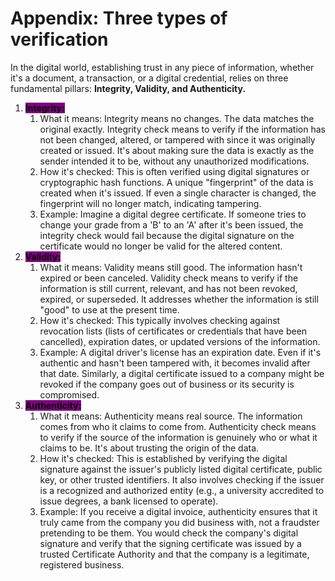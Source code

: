 # Appendix: Three types of verification

In the digital world, establishing trust in any piece of information, whether it's a document, a transaction, or a digital credential, relies on three fundamental pillars: **Integrity, Validity, and Authenticity.**

1. <mark style="background-color:purple;">**Integrity:**</mark>
   1. What it means: Integrity means no changes. The data matches the original exactly. Integrity check means to verify if the information has not been changed, altered, or tampered with since it was originally created or issued. It's about making sure the data is exactly as the sender intended it to be, without any unauthorized modifications.
   2. How it's checked: This is often verified using digital signatures or cryptographic hash functions. A unique "fingerprint" of the data is created when it's issued. If even a single character is changed, the fingerprint will no longer match, indicating tampering.
   3. Example: Imagine a digital degree certificate. If someone tries to change your grade from a 'B' to an 'A' after it's been issued, the integrity check would fail because the digital signature on the certificate would no longer be valid for the altered content.
2. <mark style="background-color:purple;">**Validity:**</mark>
   1. What it means: Validity means still good. The information hasn't expired or been canceled. Validity check means to verify if the information is still current, relevant, and has not been revoked, expired, or superseded. It addresses whether the information is still "good" to use at the present time.
   2. How it's checked: This typically involves checking against revocation lists (lists of certificates or credentials that have been cancelled), expiration dates, or updated versions of the information.
   3. Example: A digital driver's license has an expiration date. Even if it's authentic and hasn't been tampered with, it becomes invalid after that date. Similarly, a digital certificate issued to a company might be revoked if the company goes out of business or its security is compromised.
3. <mark style="background-color:purple;">**Authenticity:**</mark>
   1. What it means: Authenticity means real source. The information comes from who it claims to come from. Authenticity check means to verify if the source of the information is genuinely who or what it claims to be. It's about trusting the origin of the data.
   2. How it's checked: This is established by verifying the digital signature against the issuer's publicly listed digital certificate, public key, or other trusted identifiers. It also involves checking if the issuer is a recognized and authorized entity (e.g., a university accredited to issue degrees, a bank licensed to operate).
   3. Example: If you receive a digital invoice, authenticity ensures that it truly came from the company you did business with, not a fraudster pretending to be them. You would check the company's digital signature and verify that the signing certificate was issued by a trusted Certificate Authority and that the company is a legitimate, registered business.
